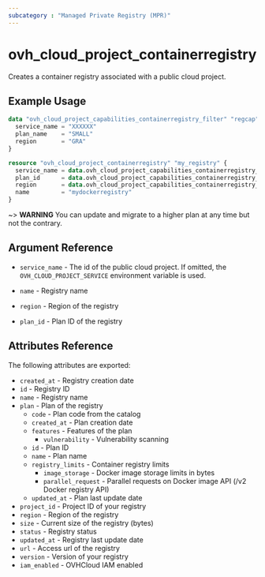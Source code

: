 ```yaml
---
subcategory : "Managed Private Registry (MPR)"
---
```


# ovh_cloud_project_containerregistry

Creates a container registry associated with a public cloud project.

## Example Usage

```terraform
data "ovh_cloud_project_capabilities_containerregistry_filter" "regcap" {
  service_name = "XXXXXX"
  plan_name    = "SMALL"
  region       = "GRA"
}

resource "ovh_cloud_project_containerregistry" "my_registry" {
  service_name = data.ovh_cloud_project_capabilities_containerregistry_filter.regcap.service_name
  plan_id      = data.ovh_cloud_project_capabilities_containerregistry_filter.regcap.id
  region       = data.ovh_cloud_project_capabilities_containerregistry_filter.regcap.region
  name         = "mydockerregistry"
}
```

~> **WARNING** You can update and migrate to a higher plan at any time but not the contrary.

## Argument Reference

* `service_name` - The id of the public cloud project. If omitted, the `OVH_CLOUD_PROJECT_SERVICE` environment variable is used.

* `name` - Registry name
* `region` - Region of the registry
* `plan_id` - Plan ID of the registry

## Attributes Reference

The following attributes are exported:

* `created_at` - Registry creation date
* `id` - Registry ID
* `name` - Registry name
* `plan` - Plan of the registry
  * `code` - Plan code from the catalog
  * `created_at` - Plan creation date
  * `features` - Features of the plan
    * `vulnerability` - Vulnerability scanning
  * `id` - Plan ID
  * `name` - Plan name
  * `registry_limits` - Container registry limits
    * `image_storage` - Docker image storage limits in bytes
    * `parallel_request` - Parallel requests on Docker image API (/v2 Docker registry API)
  * `updated_at` - Plan last update date
* `project_id` - Project ID of your registry
* `region` - Region of the registry
* `size` - Current size of the registry (bytes)
* `status` - Registry status
* `updated_at` - Registry last update date
* `url` - Access url of the registry
* `version` - Version of your registry
* `iam_enabled` - OVHCloud IAM enabled
